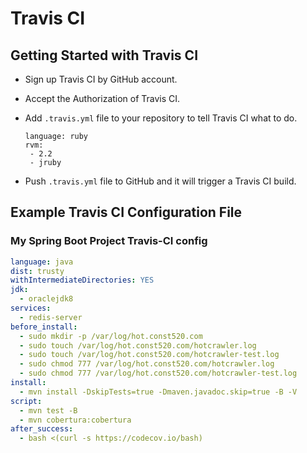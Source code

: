 # Travis CI



## Getting Started with Travis CI

- Sign up Travis CI by GitHub account.

- Accept the Authorization of Travis CI.

- Add `.travis.yml` file to your repository to tell Travis CI what to do.

  ```
  language: ruby
  rvm:
   - 2.2
   - jruby
  ```

- Push `.travis.yml` file to GitHub and it will trigger a Travis CI build.



## Example Travis CI Configuration File

### My Spring Boot Project Travis-CI config

```yml
language: java
dist: trusty
withIntermediateDirectories: YES
jdk:
  - oraclejdk8
services:
  - redis-server
before_install:
  - sudo mkdir -p /var/log/hot.const520.com
  - sudo touch /var/log/hot.const520.com/hotcrawler.log
  - sudo touch /var/log/hot.const520.com/hotcrawler-test.log
  - sudo chmod 777 /var/log/hot.const520.com/hotcrawler.log
  - sudo chmod 777 /var/log/hot.const520.com/hotcrawler-test.log
install:
  - mvn install -DskipTests=true -Dmaven.javadoc.skip=true -B -V
script:
  - mvn test -B
  - mvn cobertura:cobertura
after_success:
  - bash <(curl -s https://codecov.io/bash)
```

